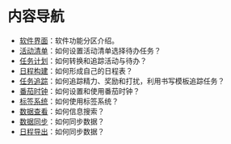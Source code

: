 # 内容导航

- [软件界面](interface.md)：软件功能分区介绍。
- [活动清单](activity.md)：如何设置活动清单选择待办任务？
- [任务计划](planner.md)：如何转换和追踪活动与待办？
- [日程构建](timetable.md)：如何形成自己的日程表？
- [任务追踪](task.md)：如何追踪精力、奖励和打扰，利用书写模板追踪任务？
- [番茄时钟](timer.md)：如何设置和使用番茄时钟？
- [标签系统](tag.md)：如何使用标签系统？
- [数据查看](search.md)：如何信息搜索？
- [数据同步](synchronize.md)：如何同步数据？
- [日程导出](ics.md)：如何同步数据？
